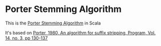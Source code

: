 # Porter Stemming Algorithm

This is the [Porter Stemming Algorithm](https://tartarus.org/martin/PorterStemmer/) in Scala

It's based on [Porter, 1980, An algorithm for suffix stripping, Program, Vol. 14,
no. 3, pp 130-137](http://www.cs.odu.edu/~jbollen/IR04/readings/readings5.pdf)

